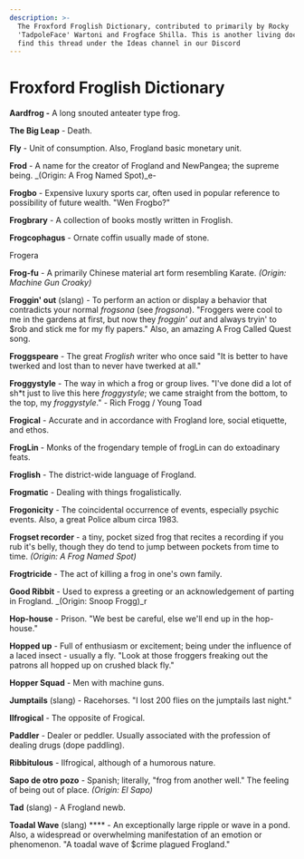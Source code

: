 ```yaml
---
description: >-
  The Froxford Froglish Dictionary, contributed to primarily by Rocky
  'TadpoleFace' Wartoni and Frogface Shilla. This is another living document -
  find this thread under the Ideas channel in our Discord
---
```


# Froxford Froglish Dictionary

**Aardfrog -** A long snouted anteater type frog.

**The Big Leap** - Death.

**Fly** - Unit of consumption. Also, Frogland basic monetary unit.&#x20;

**Frod** - A name for the creator of Frogland and NewPangea; the supreme being. _(Origin: A Frog Named Spot)_e-

**Frogbo** - Expensive luxury sports car, often used in popular reference to possibility of future wealth. "Wen Frogbo?"

**Frogbrary** - A collection of books mostly written in Froglish.&#x20;

**Frogcophagus** - Ornate coffin usually made of stone.

Frogera

**Frog-fu** - A primarily Chinese material art form resembling Karate. _(Origin: Machine Gun Croaky)_

**Froggin' out** (slang) - To perform an action or display a behavior that contradicts your normal _frogsona_ (see _frogsona_). "Froggers were cool to me in the gardens at first, but now they _froggin' out_ and always tryin' to $rob and stick me for my fly papers." Also, an amazing A Frog Called Quest song.&#x20;

**Froggspeare** - The great _Froglish_ writer who once said "It is better to have twerked and lost than to never have twerked at all."

**Froggystyle** - The way in which a frog or group lives. "I've done did a lot of sh\*t just to live this here _froggystyle_; we came straight from the bottom, to the top, my _froggystyle_." - Rich Frogg / Young Toad

**Frogical** - Accurate and in accordance with Frogland lore, social etiquette, and ethos.&#x20;

**FrogLin** - Monks of the frogendary temple of frogLin can do extoadinary feats.

**Froglish** - The district-wide language of Frogland.&#x20;

**Frogmatic** - Dealing with things frogalistically.&#x20;

**Frogonicity** - The coincidental occurrence of events, especially psychic events.  Also, a great Police album circa 1983.&#x20;

**Frogset recorder** - a tiny, pocket sized frog that recites a recording if you rub it's belly, though they do tend to jump between pockets from time to time. _(Origin: A Frog Named Spot)_

**Frogtricide** - The act of killing a frog in one's own family.&#x20;

**Good Ribbit** - Used to express a greeting or an acknowledgement of parting in Frogland. _(Origin: Snoop Frogg)_r

**Hop-house** - Prison. "We best be careful, else we'll end up in the hop-house."

**Hopped up** - Full of enthusiasm or excitement; being under the influence of a laced insect - usually a fly. "Look at those froggers freaking out the patrons all hopped up on crushed black fly."

**Hopper Squad** - Men with machine guns.

**Jumptails** (slang) - Racehorses. "I lost 200 flies on the jumptails last night."

**Ilfrogical** - The opposite of Frogical.&#x20;

**Paddler** - Dealer or peddler. Usually associated with the profession of dealing drugs (dope paddling).

**Ribbitulous** - Ilfrogical, although of a humorous nature.&#x20;

**Sapo de otro pozo** - Spanish; literally, "frog from another well." The feeling of being out of place. _(Origin: El Sapo)_

**Tad** (slang) - A Frogland newb.&#x20;

**Toadal Wave** (slang) **** - An exceptionally large ripple or wave in a pond. Also, a widespread or overwhelming manifestation of an emotion or phenomenon. "A toadal wave of $crime plagued Frogland."
